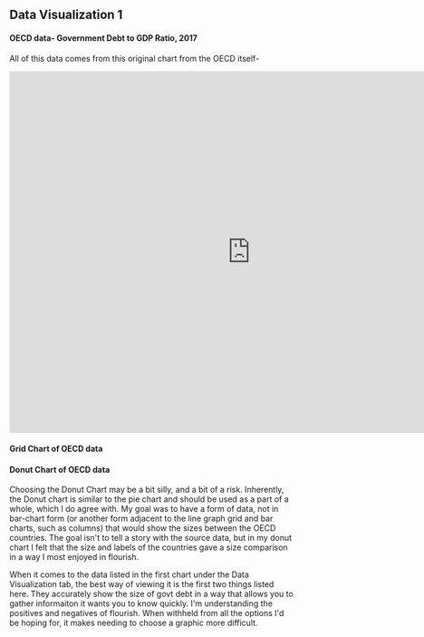 ## Data Visualization 1
#### OECD data- Government Debt to GDP Ratio, 2017
All of this data comes from this original chart from the OECD itself-

<iframe src="https://data.oecd.org/chart/6sDW" width="850" height="638" style="border: 0" mozallowfullscreen="true" webkitallowfullscreen="true" allowfullscreen="true"><a href="https://data.oecd.org/chart/6sDW" target="_blank">OECD Chart: General government debt, Total, % of GDP, Annual, 2017</a></iframe>

#### Grid Chart of OECD data

<div class="flourish-embed flourish-chart" data-src="visualisation/7255387"><script src="https://public.flourish.studio/resources/embed.js"></script></div>

#### Donut Chart of OECD data
<div class="flourish-embed flourish-chart" data-src="visualisation/7255764"><script src="https://public.flourish.studio/resources/embed.js"></script></div>

Choosing the Donut Chart may be a bit silly, and a bit of a risk. Inherently, the Donut chart is similar to the pie chart and should be used as a part of a whole, which I do agree with. My goal was to have a form of data, not in bar-chart form (or another form adjacent to the line graph grid and bar charts, such as columns) that would show the sizes between the OECD countries. The goal isn't to tell a story with the source data, but in my donut chart I felt that the size and labels of the countries gave a size comparison in a way I most enjoyed in flourish. 

When it comes to the data listed in the first chart under the Data Visualization tab, the best way of viewing it is the first two things listed here. They accurately show the size of govt debt in a way that allows you to gather informaiton it wants you to know quickly. I'm understanding the positives and negatives of flourish. When withheld from all the options I'd be hoping for, it makes needing to choose a graphic more difficult. 
